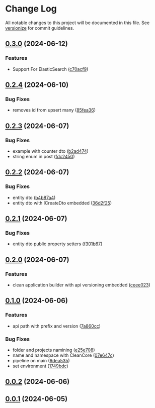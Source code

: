 # Change Log

All notable changes to this project will be documented in this file. See [versionize](https://github.com/versionize/versionize) for commit guidelines.

<a name="0.3.0"></a>
## [0.3.0](https://www.github.com/lucafabbri/Clean/releases/tag/v0.3.0) (2024-06-12)

### Features

* Support For ElasticSearch ([c70acf9](https://www.github.com/lucafabbri/Clean/commit/c70acf91129933822280ddd45a6495405a9d652a))

<a name="0.2.4"></a>
## [0.2.4](https://www.github.com/lucafabbri/Clean/releases/tag/v0.2.4) (2024-06-10)

### Bug Fixes

* removes id from upsert many ([85fea36](https://www.github.com/lucafabbri/Clean/commit/85fea365cd53c35c71d84774976327e401399969))

<a name="0.2.3"></a>
## [0.2.3](https://www.github.com/lucafabbri/Clean/releases/tag/v0.2.3) (2024-06-07)

### Bug Fixes

* example with counter dto ([b2ad474](https://www.github.com/lucafabbri/Clean/commit/b2ad474628a79b8325d08b527f02bfe7b37d398d))
* string enum in post ([fdc2450](https://www.github.com/lucafabbri/Clean/commit/fdc24500127f86d22e801e1e32bc35803d15d2b6))

<a name="0.2.2"></a>
## [0.2.2](https://www.github.com/lucafabbri/Clean/releases/tag/v0.2.2) (2024-06-07)

### Bug Fixes

* entity dto ([b4b87a4](https://www.github.com/lucafabbri/Clean/commit/b4b87a45af45bdb17f5d3e5efbecc1b39f6a1cae))
* entity dto with ICreateDto embedded ([36d2f25](https://www.github.com/lucafabbri/Clean/commit/36d2f25ca8e1c0a0d767ea06b158c4478385a0fb))

<a name="0.2.1"></a>
## [0.2.1](https://www.github.com/lucafabbri/Clean/releases/tag/v0.2.1) (2024-06-07)

### Bug Fixes

* entity dto public property setters ([f301b67](https://www.github.com/lucafabbri/Clean/commit/f301b67d6a2219725df1ce1fb16c692e7f317556))

<a name="0.2.0"></a>
## [0.2.0](https://www.github.com/lucafabbri/Clean/releases/tag/v0.2.0) (2024-06-07)

### Features

* clean application builder with api versioning embedded ([ceee023](https://www.github.com/lucafabbri/Clean/commit/ceee0236e4dbddeff7e523a64c95dff64ba44abd))

<a name="0.1.0"></a>
## [0.1.0](https://www.github.com/lucafabbri/Clean/releases/tag/v0.1.0) (2024-06-06)

### Features

* api path with prefix and version ([7a860cc](https://www.github.com/lucafabbri/Clean/commit/7a860cc94d8896c332ba36cda0d3259e6c8f94c5))

### Bug Fixes

* folder and projects namining ([e25e708](https://www.github.com/lucafabbri/Clean/commit/e25e7083d5e39603faa0dc19deb6848e3a63986f))
* name and namespace with CleanCore ([07e647c](https://www.github.com/lucafabbri/Clean/commit/07e647c7d74010f2dcc380cedcd5505a2145b1bf))
* pipeline on main ([6dea535](https://www.github.com/lucafabbri/Clean/commit/6dea535da5c0e2fd867d1ce36c6911e86ab6f23a))
* set environment ([1749bdc](https://www.github.com/lucafabbri/Clean/commit/1749bdc5731ba9c881d6fe9a2d5ad9d749a786d7))

<a name="0.0.2"></a>
## [0.0.2](https://www.github.com/lucafabbri/Clean/releases/tag/v0.0.2) (2024-06-06)

<a name="0.0.1"></a>
## [0.0.1](https://www.github.com/lucafabbri/Clean/releases/tag/v0.0.1) (2024-06-05)

